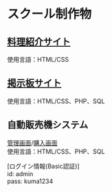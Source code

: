 # スクール制作物

## [料理紹介サイト](http://153.126.204.74/school/CookingSite/cookcamp.html)   
使用言語：HTML/CSS  

## [掲示板サイト](http://153.126.204.74/school/BulletinBoardSystem/bbs.php)  
使用言語：HTML/CSS、PHP、SQL  

## 自動販売機システム  
[管理画面](http://153.126.204.74/school/VendingMachine/tool.php)/[購入画面](http://153.126.204.74/school/VendingMachine/index.php)  
使用言語：HTML/CSS、PHP、SQL  

[ログイン情報(Basic認証)]  
id: admin  
pass: kuma1234  




